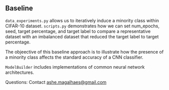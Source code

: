 ## Baseline
`data_experiments.py` allows us to iteratively induce a minority class within CIFAR-10 dataset. 
`scripts.py` demonstrates how we can set num_epochs, seed, target percentage, and target label to
compare a representative dataset with an imbalanced dataset that reduced the target label to target percentage.

The objeective of this baseline approach is to illustrate how the presence of a minority class
affects the standard accuracy of a CNN classifier.

`ModelBuilder` includes implementations of common neural network architectures.

Questions: Contact ashe.magalhaes@gmail.com